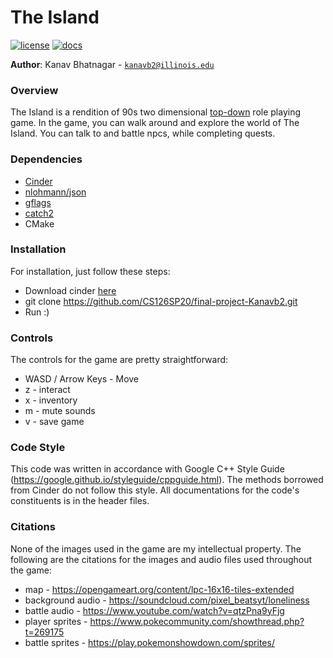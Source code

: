 # The Island

[![license](https://img.shields.io/badge/license-MIT-green)](LICENSE)
[![docs](https://img.shields.io/badge/docs-yes-brightgreen)](docs/README.md)

**Author**: Kanav Bhatnagar - [`kanavb2@illinois.edu`](mailto:kanavb2@illinois.edu)

### Overview
The Island is a rendition of 90s two dimensional [top-down](https://en.wikipedia.org/wiki/Video_game_graphics#Top-down_perspective) role playing game. In the game, you can walk around and explore the world of The Island. You can talk to and battle npcs, while completing quests.

### Dependencies
* [Cinder](https://libcinder.org/)
* [nlohmann/json](https://github.com/nlohmann/json)
* [gflags](https://github.com/gflags/gflags)
* [catch2](https://github.com/catchorg/Catch2)
* CMake

### Installation
For installation, just follow these steps:

* Download cinder [here](https://libcinder.org/download)
* git clone https://github.com/CS126SP20/final-project-Kanavb2.git
* Run :)

### Controls
The controls for the game are pretty straightforward:

* WASD / Arrow Keys - Move
* z - interact
* x - inventory
* m - mute sounds
* v - save game

### Code Style
This code was written in accordance with Google C++ Style Guide (https://google.github.io/styleguide/cppguide.html). The methods borrowed from Cinder do not follow this style. All documentations for the code's constituents is in the header files.

### Citations
None of the images used in the game are my intellectual property. The following are the citations for the images and audio files used throughout the game:

* map - https://opengameart.org/content/lpc-16x16-tiles-extended
* background audio - https://soundcloud.com/pixel_beatsyt/loneliness
* battle audio - https://www.youtube.com/watch?v=qtzPna9yFjg
* player sprites - https://www.pokecommunity.com/showthread.php?t=269175
* battle sprites - https://play.pokemonshowdown.com/sprites/